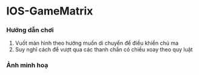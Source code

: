 # IOS-GameMatrix
### Hướng dẫn chơi
1. Vuốt màn hình theo hướng muốn di chuyển để điều khiển chú ma
2. Suy nghĩ cách để vượt qua các thanh chắn có chiều xoay theo quy luật 
### Ảnh minh hoạ
